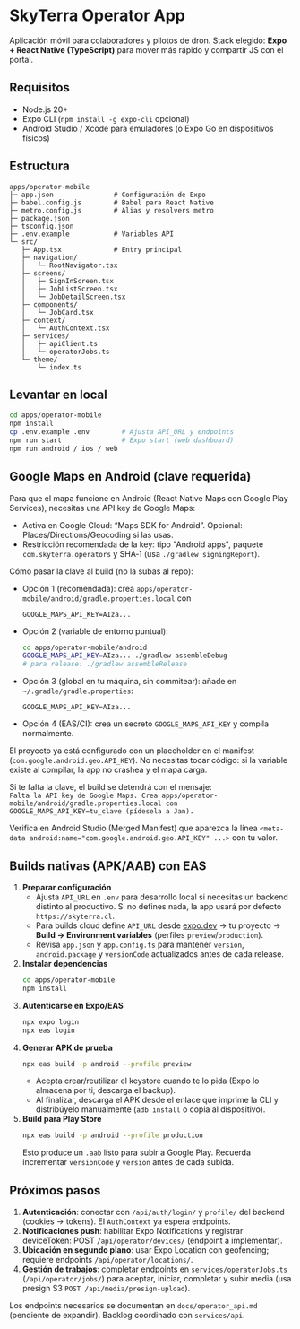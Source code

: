 # SkyTerra Operator App

Aplicación móvil para colaboradores y pilotos de dron. Stack elegido: **Expo + React Native (TypeScript)** para mover más rápido y compartir JS con el portal.

## Requisitos

- Node.js 20+
- Expo CLI (`npm install -g expo-cli` opcional)
- Android Studio / Xcode para emuladores (o Expo Go en dispositivos físicos)

## Estructura

```
apps/operator-mobile
├─ app.json               # Configuración de Expo
├─ babel.config.js        # Babel para React Native
├─ metro.config.js        # Alias y resolvers metro
├─ package.json
├─ tsconfig.json
├─ .env.example           # Variables API
└─ src/
   ├─ App.tsx             # Entry principal
   ├─ navigation/
   │   └─ RootNavigator.tsx
   ├─ screens/
   │   ├─ SignInScreen.tsx
   │   ├─ JobListScreen.tsx
   │   └─ JobDetailScreen.tsx
   ├─ components/
   │   └─ JobCard.tsx
   ├─ context/
   │   └─ AuthContext.tsx
   ├─ services/
   │   ├─ apiClient.ts
   │   └─ operatorJobs.ts
   └─ theme/
       └─ index.ts
```

## Levantar en local

```bash
cd apps/operator-mobile
npm install
cp .env.example .env        # Ajusta API_URL y endpoints
npm run start               # Expo start (web dashboard)
npm run android / ios / web
```

## Google Maps en Android (clave requerida)

Para que el mapa funcione en Android (React Native Maps con Google Play Services), necesitas una API key de Google Maps:

- Activa en Google Cloud: “Maps SDK for Android”. Opcional: Places/Directions/Geocoding si las usas.
- Restricción recomendada de la key: tipo "Android apps", paquete `com.skyterra.operators` y SHA‑1 (usa `./gradlew signingReport`).

Cómo pasar la clave al build (no la subas al repo):

- Opción 1 (recomendada): crea `apps/operator-mobile/android/gradle.properties.local` con
  ```
  GOOGLE_MAPS_API_KEY=AIza...
  ```
- Opción 2 (variable de entorno puntual):
  ```bash
  cd apps/operator-mobile/android
  GOOGLE_MAPS_API_KEY=AIza... ./gradlew assembleDebug
  # para release: ./gradlew assembleRelease
  ```
- Opción 3 (global en tu máquina, sin commitear): añade en `~/.gradle/gradle.properties`:
  ```
  GOOGLE_MAPS_API_KEY=AIza...
  ```
- Opción 4 (EAS/CI): crea un secreto `GOOGLE_MAPS_API_KEY` y compila normalmente.

El proyecto ya está configurado con un placeholder en el manifest (`com.google.android.geo.API_KEY`). No necesitas tocar código: si la variable existe al compilar, la app no crashea y el mapa carga.

Si te falta la clave, el build se detendrá con el mensaje:  
`Falta la API key de Google Maps. Crea apps/operator-mobile/android/gradle.properties.local con GOOGLE_MAPS_API_KEY=tu_clave (pídesela a Jan).`

Verifica en Android Studio (Merged Manifest) que aparezca la línea `<meta-data android:name="com.google.android.geo.API_KEY" ...>` con tu valor.

## Builds nativas (APK/AAB) con EAS

1. **Preparar configuración**
   - Ajusta `API_URL` en `.env` para desarrollo local si necesitas un backend distinto al productivo. Si no defines nada, la app usará por defecto `https://skyterra.cl`.
   - Para builds cloud define `API_URL` desde [expo.dev](https://expo.dev/) → tu proyecto → **Build → Environment variables** (perfiles `preview`/`production`).
   - Revisa `app.json` y `app.config.ts` para mantener `version`, `android.package` y `versionCode` actualizados antes de cada release.
2. **Instalar dependencias**
   ```bash
   cd apps/operator-mobile
   npm install
   ```
3. **Autenticarse en Expo/EAS**
   ```bash
   npx expo login
   npx eas login
   ```
4. **Generar APK de prueba**
   ```bash
   npx eas build -p android --profile preview
   ```
   - Acepta crear/reutilizar el keystore cuando te lo pida (Expo lo almacena por ti; descarga el backup).
   - Al finalizar, descarga el APK desde el enlace que imprime la CLI y distribúyelo manualmente (`adb install` o copia al dispositivo).
5. **Build para Play Store**
   ```bash
   npx eas build -p android --profile production
   ```
   Esto produce un `.aab` listo para subir a Google Play. Recuerda incrementar `versionCode` y `version` antes de cada subida.

## Próximos pasos

1. **Autenticación**: conectar con `/api/auth/login/` y `profile/` del backend (cookies -> tokens). El `AuthContext` ya espera endpoints.
2. **Notificaciones push**: habilitar Expo Notifications y registrar deviceToken: POST `/api/operator/devices/` (endpoint a implementar).
3. **Ubicación en segundo plano**: usar Expo Location con geofencing; requiere endpoints `/api/operator/locations/`.
4. **Gestión de trabajos**: completar endpoints en `services/operatorJobs.ts` (`/api/operator/jobs/`) para aceptar, iniciar, completar y subir media (usa presign S3 `POST /api/media/presign-upload`).

Los endpoints necesarios se documentan en `docs/operator_api.md` (pendiente de expandir). Backlog coordinado con `services/api`.
